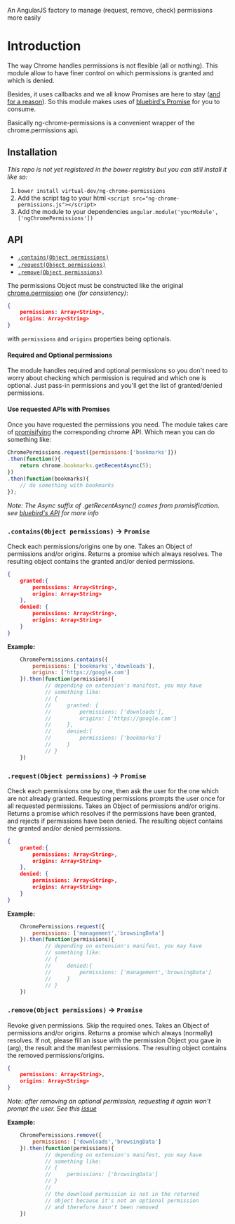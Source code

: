 An AngularJS factory to manage (request, remove, check) permissions more easily

# Introduction

The way Chrome handles permissions is not flexible (all or nothing). This module allow to have finer control on which permissions is granted and which is denied.

Besides, it uses callbacks and we all know Promises are here to stay ([and for a reason](http://spion.github.io/posts/why-i-am-switching-to-promises.html)). So this module makes uses of [bluebird's Promise](https://github.com/petkaantonov/bluebird) for you to consume.

Basically ng-chrome-permissions is a convenient wrapper of the chrome.permissions api.

## Installation

*This repo is not yet registered in the bower registry but you can still install it like so:*

1. `bower install virtual-dev/ng-chrome-permissions`
2. Add the script tag to your html `<script src="ng-chrome-permissions.js"></script>`
3. Add the module to your dependencies `angular.module('yourModule', ['ngChromePermissions'])`

## API

- [`.contains(Object permissions)`](#contains)
- [`.request(Object permissions)`](#request)
- [`.remove(Object permissions)`](#remove)

The permissions Object must be constructed like the original [chrome.permission](https://developer.chrome.com/extensions/permissions) one *(for consistency)*:
```JSON
{
    permissions: Array<String>,
    origins: Array<String>
}
```
with `permissions` and `origins` properties being optionals.

#### Required and Optional permissions

The module handles required and optional permissions so you don't need to worry about checking which permission is required and which one is optional. Just pass-in permissions and you'll get the list of granted/denied permissions.

#### Use requested APIs with Promises

Once you have requested the permissions you need. The module takes care of [promisifying](https://github.com/petkaantonov/bluebird/blob/master/API.md#promisification) the corresponding chrome API. Which mean you can do something like:
```Javascript
ChromePermissions.request({permissions:['bookmarks']})
.then(function(){
    return chrome.bookmarks.getRecentAsync(5);
})
.then(function(bookmarks){
    // do something with bookmarks
});
```
*Note: The Async suffix of .getRecentAsync() comes from promisification. see [bluebird's API](https://github.com/petkaantonov/bluebird/blob/master/API.md#promisification) for more info*


### `.contains(Object permissions)` -> `Promise`

Check each permissions/origins one by one.
Takes an Object of permissions and/or origins.
Returns a promise which always resolves.
The resulting object contains the granted and/or denied permissions.
```JSON
{
    granted:{
        permissions: Array<String>,
        origins: Array<String>
    },
    denied: {
        permissions: Array<String>,
        origins: Array<String>
    }
}
```

**Example:**
```Javascript
    ChromePermissions.contains({
        permissions: ['bookmarks','downloads'],
        origins: ['https://google.com']
    }).then(function(permissions){
            // depending on extension's manifest, you may have
            // something like:
            // {
            //     granted: {
            //         permissions: ['downloads'],
            //         origins: ['https://google.com']
            //     },
            //     denied:{
            //         permissions: ['bookmarks']
            //     }
            // }
    })
```

### `.request(Object permissions)` -> `Promise`

Check each permissions one by one, then ask the user for the one which are not already granted.
Requesting permissions prompts the user once for all requested permissions.
Takes an Object of permissions and/or origins.
Returns a promise which resolves if the permissions have been granted, and rejects if permissions have been denied.
The resulting object contains the granted and/or denied permissions.
```JSON
{
    granted:{
        permissions: Array<String>,
        origins: Array<String>
    },
    denied: {
        permissions: Array<String>,
        origins: Array<String>
    }
}
```

**Example:**
```Javascript
    ChromePermissions.request({
        permissions: ['management','browsingData']
    }).then(function(permissions){
            // depending on extension's manifest, you may have
            // something like:
            // {
            //     denied:{
            //         permissions: ['management','browsingData']
            //     }
            // }
    })
```

### `.remove(Object permissions)` -> `Promise`

Revoke given permissions. Skip the required ones.
Takes an Object of permissions and/or origins.
Returns a promise which always (normally) resolves.
If not, please fill an issue with the permission Object you gave in (arg), the result and the manifest permissions.
The resulting object contains the removed permissions/origins.
```JSON
{
    permissions: Array<String>,
    origins: Array<String>
}
```
*Note: after removing an optional permission, requesting it again won't prompt the user. See this [issue](https://code.google.com/p/chromium/issues/detail?id=122578)*

**Example:**
```Javascript
    ChromePermissions.remove({
        permissions: ['downloads','browsingData']
    }).then(function(permissions){
            // depending on extension's manifest, you may have
            // something like:
            // {
            //     permissions: ['browsingData']
            // }
            //
            // the download permission is not in the returned
            // object because it's not an optional permission
            // and therefore hasn't been removed
    })
```
